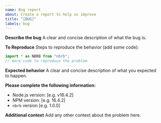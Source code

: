 ```yaml
---
name: Bug report
about: Create a report to help us improve
title: "[BUG]"
labels: bug
---
```


**Describe the bug**
A clear and concise description of what the bug is.

**To Reproduce**
Steps to reproduce the behavior (add some code):

```typescript
import * as NBRB from "nbrb";
// more code to reproduce the problem
```

**Expected behavior**
A clear and concise description of what you expected to happen.

**Please complete the following information:**

- Node.js version: [e.g. v16.4.2]
- NPM version: [e.g. 16.4.2]
- `nbrb` version [e.g. 1.0.0]

**Additional context**
Add any other context about the problem here.
